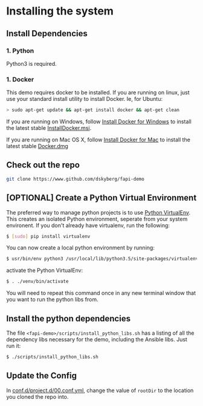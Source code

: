 # Installing the system

## Install Dependencies

### 1. Python
Python3 is required.

### 1. Docker
This demo requires docker to be installed.  If you are running on linux, just
use your standard install utility to install Docker.  Ie, for Ubuntu:

```bash
> sudo apt-get update && apt-get install docker && apt-get clean
```
If you are running on Windows, follow [Install Docker for Windows](https://docs.docker.com/docker-for-windows/install/) to install the latest stable [InstallDocker.msi](https://download.docker.com/win/stable/InstallDocker.msi).

If you are running on Mac OS X, follow [Install Docker for Mac](https://docs.docker.com/docker-for-mac/install/) to install the latest stable [Docker.dmg](https://download.docker.com/mac/stable/Docker.dmg)


## Check out the repo
```bash
git clone https://www.github.com/dskyberg/fapi-demo
```

## [OPTIONAL] Create a Python Virtual Environment
The preferred way to manage python projects is to use
[Python VirtualEnv](https://virtualenv.pypa.io/en/stable/).  This
creates an isolated Python environment, seperate from your system environent. If
you don't already have virtualenv, run the following:

```bash
$ [sudo] pip install virtualenv
```
You can now create a local python environment by running:

```bash
$ usr/bin/env python3 /usr/local/lib/python3.5/site-packages/virtualenv.py venv
```
activate the Python VirtualEnv:
```bash
$ . ./venv/bin/activate
```

You will need to repeat this command once in any new terminal window that you want
to run the python libs from.

## Install the python dependencies
The file `<fapi-demo>/scripts/install_python_libs.sh` has a listing of all the
dependency libs necessary for the demo, including the Ansible libs.  Just run it:

```bash
$ ./scripts/install_python_libs.sh
```
## Update the Config
In [conf.d/project.d/00.conf.yml](../conf.d/project.d/00.conf.yml), change the
value of `rootDir` to the location you cloned the repo into.